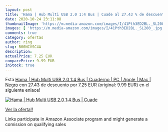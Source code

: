 ```yaml
---
layout: post
title: 'Hama | Hub Multi USB 2.0 1:4 Bus | Cuade al 27.43 % de descuento'
date: 2020-10-24 23:11:08
thumbnailImage: 'https://m.media-amazon.com/images/I/41Pth3ED2BL._SL200_.jpg'
images: [ 'https://m.media-amazon.com/images/I/41Pth3ED2BL._SL200_.jpg' ]
comments: true
category: ofertas
author: ring
slug: B00NCVSC4A
description:
actualPrice: 7.25 EUR
comparePrice: 9.99 EUR
inStock: true
---
```


Está [Hama | Hub Multi USB 2.0 1:4 Bus | Cuaderno | PC | Apple | Mac | Negro](https://www.amazon.es/dp/B00NCVSC4A/?tag=tolees-21) con 27.43 de descuento por 7.25 EUR (original: 9.99 EUR) en el siguiente enlace!

[![Hama | Hub Multi USB 2.0 1:4 Bus | Cuade](https://m.media-amazon.com/images/I/41Pth3ED2BL._SL200_.jpg)](https://www.amazon.es/dp/B00NCVSC4A/?tag=tolees-21)

[Ver la oferta!!](https://www.amazon.es/dp/B00NCVSC4A/?tag=tolees-21)

Links participate in Amazon Associate program and might generate a comission on qualifying sales


